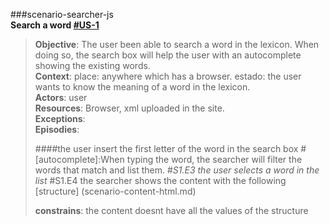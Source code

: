 ###scenario-searcher-js  
**Search a word [#US-1](scenario-1.md#scenario-1)**  

> **Objective**: The user been able to search a word in the lexicon. When doing so, the search box will help the user with an autocomplete showing the existing words.  
> **Context**: place: anywhere which has a browser. estado: the user wants to know the meaning of a word in the lexicon.  
> **Actors**:  user  
> **Resources**: Browser, xml uploaded in the site.  
> **Exceptions**:    
> **Episodies**:  
>  
> ####the user insert the first letter of the word in the search box 
> #[autocomplete]:When typing the word, the searcher will filter the words that match and list them.
> #*S1.E3 the user selects a word in the list*
> #S1.E4 the searcher shows the content with the following [structure] (scenario-content-html.md)
>
> **constrains**: the content doesnt have all the values of the structure
